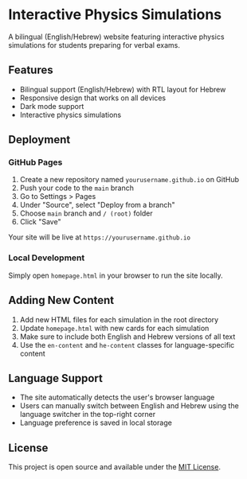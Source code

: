 # Interactive Physics Simulations

A bilingual (English/Hebrew) website featuring interactive physics simulations for students preparing for verbal exams.

## Features

- Bilingual support (English/Hebrew) with RTL layout for Hebrew
- Responsive design that works on all devices
- Dark mode support
- Interactive physics simulations

## Deployment

### GitHub Pages

1. Create a new repository named `yourusername.github.io` on GitHub
2. Push your code to the `main` branch
3. Go to Settings > Pages
4. Under "Source", select "Deploy from a branch"
5. Choose `main` branch and `/ (root)` folder
6. Click "Save"

Your site will be live at `https://yourusername.github.io`

### Local Development

Simply open `homepage.html` in your browser to run the site locally.

## Adding New Content

1. Add new HTML files for each simulation in the root directory
2. Update `homepage.html` with new cards for each simulation
3. Make sure to include both English and Hebrew versions of all text
4. Use the `en-content` and `he-content` classes for language-specific content

## Language Support

- The site automatically detects the user's browser language
- Users can manually switch between English and Hebrew using the language switcher in the top-right corner
- Language preference is saved in local storage

## License

This project is open source and available under the [MIT License](LICENSE).
